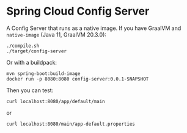 # Spring Cloud Config Server

A Config Server that runs as a native image.  If you have GraalVM and `native-image` (Java 11, GraalVM 20.3.0):

```
./compile.sh
./target/config-server
```

Or with a buildpack:

```
mvn spring-boot:build-image
docker run -p 8080:8080 config-server:0.0.1-SNAPSHOT
```


Then you can test:

```
curl localhost:8080/app/default/main
```

or

```
curl localhost:8080/main/app-default.properties
```

